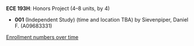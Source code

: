 **ECE 193H**: Honors Project (4–8 units, by 4)

- **001** (Independent Study) (time and location TBA) by Sievenpiper, Daniel F. (A09683331)

[Enrollment numbers over time](./ECE193H.tsv)
